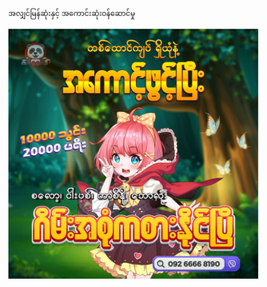 အလျှင်မြန်ဆုံးနှင့် အကောင်းဆုံးဝန်ဆောင်မှု
<html>
<meta name="viewport" content="width=device-width, initial-scale=1.0">
<body>
<a href="https://telegram.me/panda99bot" target="new-tab">
<img src="PDADS.jpg" width="500" height="500"/>
</a>
</body>
</html>
